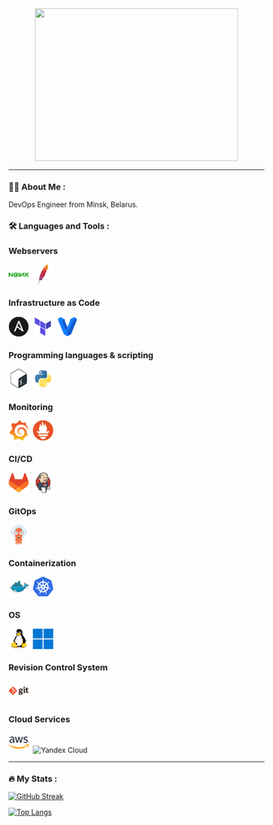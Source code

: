 <div align="center">
  <img src="https://i.giphy.com/media/v1.Y2lkPTc5MGI3NjExam1pN3lqd202OWdlNzVjNmJocW56enJxYnhxaWt2cHF5bnNmMTZjNyZlcD12MV9pbnRlcm5hbF9naWZfYnlfaWQmY3Q9Zw/5ZTycLGtyk2fsIwD1R/giphy.gif" width="400" height="300"/>
</div>

---

### :woman_technologist: About Me :
DevOps Engineer from Minsk, Belarus.

### :hammer_and_wrench: Languages and Tools : 
<div>
  <h3>Webservers</h3>
  <img src="https://github.com/devicons/devicon/blob/master/icons/nginx/nginx-original.svg" title="nginx" alt="nginx" width="40" height="40"/>&nbsp;
  <img src="https://github.com/devicons/devicon/blob/master/icons/apache/apache-original.svg" title="apache" alt="apache" width="40" height="40"/>&nbsp;
  <h3>Infrastructure as Code</h3>
  <img src="https://github.com/devicons/devicon/blob/master/icons/ansible/ansible-original.svg" title="Ansible" alt="Ansible" width="40" height="40"/>&nbsp;
  <img src="https://github.com/devicons/devicon/blob/master/icons/terraform/terraform-original.svg" title="terraform" alt="terraform" width="40" height="40"/>&nbsp;
  <img src="https://github.com/devicons/devicon/blob/master/icons/vagrant/vagrant-original.svg" title="Vagrant" alt="Vagrant" width="40" height="40"/>&nbsp;
  <h3>Programming languages & scripting</h3>
  <img src="https://github.com/devicons/devicon/blob/master/icons/bash/bash-original.svg" title="Bash" alt="Bash" width="40" height="40"/>&nbsp;
  <img src="https://github.com/devicons/devicon/blob/master/icons/python/python-original.svg" title="Python" alt="Python" width="40" height="40"/>&nbsp;
  <h3>Monitoring</h3>
  <img src="https://github.com/devicons/devicon/blob/master/icons/grafana/grafana-original.svg" title="Grafana" alt="Grafana" width="40" height="40"/>&nbsp;
  <img src="https://github.com/devicons/devicon/blob/master/icons/prometheus/prometheus-original.svg" title="Prometheus" alt="Prometheus" width="40" height="40"/>&nbsp;
  <h3>CI/CD</h3>
  <img src="https://github.com/devicons/devicon/blob/master/icons/gitlab/gitlab-original.svg" title="GitLab CI" alt="GitLab CI" width="40" height="40"/>&nbsp;
  <img src="https://github.com/devicons/devicon/blob/master/icons/jenkins/jenkins-original.svg" title="Jenkins" alt="Jenkins" width="40" height="40"/>&nbsp;
  <h3>GitOps</h3>
  <img src="https://github.com/devicons/devicon/blob/master/icons/argocd/argocd-original.svg" title="argoCD" alt="argoCD" width="40" height="40"/>&nbsp;
  <h3>Containerization</h3>
  <img src="https://github.com/devicons/devicon/blob/master/icons/docker/docker-original.svg" title="Docker" alt="Docker" width="40" height="40"/>&nbsp;
  <img src="https://github.com/devicons/devicon/blob/master/icons/kubernetes/kubernetes-original.svg" title="k8s" alt="k8s" width="40" height="40"/>&nbsp;
  <h3>OS</h3>
  <img src="https://github.com/devicons/devicon/blob/master/icons/linux/linux-original.svg" title="Linux" alt="Linux" width="40" height="40"/>&nbsp;
  <img src="https://github.com/devicons/devicon/blob/master/icons/windows11/windows11-original.svg" title="Windows" alt="Windows" width="40" height="40"/>&nbsp;
  <h3>Revision Control System</h3>
  <img src="https://github.com/devicons/devicon/blob/master/icons/git/git-original-wordmark.svg" title="Git" **alt="Git" width="40" height="40"/>&nbsp;
  <h3>Cloud Services</h3>
  <img src="https://github.com/devicons/devicon/blob/master/icons/amazonwebservices/amazonwebservices-original-wordmark.svg" title="AWS" alt="AWS" width="40" height="40"/>&nbsp;
  <img src="https://yastatic.net/s3/cloud/www/static/freeze/assets/img/logo.54a174a9.svg" title="Yandex Cloud" alt="Yandex Cloud" width="40" height="40"/>&nbsp;
</div>

---

### :fire: My Stats :
[![GitHub Streak](https://github-readme-streak-stats.herokuapp.com?user=shelovesuastra)](https://git.io/streak-stats)


[![Top Langs](https://github-readme-stats.vercel.app/api/top-langs/?username=shelovesuastra)](https://github.com/anuraghazra/github-readme-stats)


